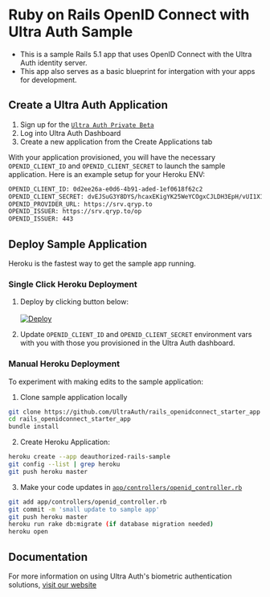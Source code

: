 # Ruby on Rails OpenID Connect with Ultra Auth Sample

- This is a sample Rails 5.1 app that uses OpenID Connect with the Ultra Auth identity server.
- This app also serves as a basic blueprint for intergation with your apps for development.  

## Create a Ultra Auth Application

1. Sign up for the [`Ultra Auth Private Beta`](https://www.deauthorized.com/beta_invite)
2. Log into Ultra Auth Dashboard
3. Create a new application from the Create Applications tab

With your application provisioned, you will have the necessary `OPENID_CLIENT_ID` and `OPENID_CLIENT_SECRET` to launch the sample application. Here is an example setup for your Heroku ENV:

```sh
OPENID_CLIENT_ID: 0d2ee26a-e0d6-4b91-aded-1ef0618f62c2 
OPENID_CLIENT_SECRET: dvEJSuG3Y8DYS/hcaxEKigYK25WeYCOgxCJLDH3EpH/vUI1X1hzSErDlNfLID9aP  
OPENID_PROVIDER_URL: https://srv.qryp.to
OPENID_ISSUER: https://srv.qryp.to/op
OPENID_ISSUER: 443
```

## Deploy Sample Application

Heroku is the fastest way to get the sample app running.

### Single Click Heroku Deployment

1. Deploy by clicking button below:<br/><br/>[![Deploy](https://www.herokucdn.com/deploy/button.svg)](https://heroku.com/deploy?template=https://github.com/UltraAuth/rails_openidconnect_starter_app)

2. Update `OPENID_CLIENT_ID` and `OPENID_CLIENT_SECRET` environment vars with you with those you provisioned in the Ultra Auth dashboard.

### Manual Heroku Deployment

To experiment with making edits to the sample application:

1. Clone sample application locally

```sh
git clone https://github.com/UltraAuth/rails_openidconnect_starter_app 
cd rails_openidconnect_starter_app
bundle install
```

2. Create Heroku Application:

```sh
heroku create --app deauthorized-rails-sample
git config --list | grep heroku
git push heroku master
``` 

3. Make your code updates in [`app/controllers/openid_controller.rb`](https://github.com/UltraAuth/rails_openidconnect_starter_app/blob/master/app/controllers/openid_controller.rb)

```sh
git add app/controllers/openid_controller.rb
git commit -m 'small update to sample app'
git push heroku master
heroku run rake db:migrate (if database migration needed)
heroku open
```

## Documentation

For more information on using Ultra Auth's biometric authentication solutions, [visit our website](https://www.deauthorized.com)
